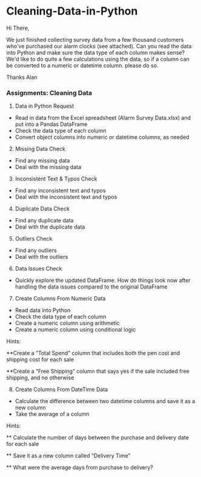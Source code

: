 # Cleaning-Data-in-Python

Hi There,

We just finished collecting survey data from a few thousand customers who've purchased our alarm clocks (see attached).
Can you read the data into Python and make sure the data type of each column makes sense? We'd like to do quite a few calculations using the data, so if a column can be converted to a numeric or datetime column. please do so. 

Thanks Alan

### Assignments: Cleaning Data
1. Data in Python Request
- Read in data from the Excel spreadsheet (Alarm Survey Data.xlsx) and put into a Pandas DataFrame
- Check the data type of each column
- Convert object columns into numeric or datetime columns, as needed

2. Missing Data Check
- Find any missing data
- Deal with the missing data

3. Inconsistent Text & Typos Check
   
- Find any inconsistent text and typos
- Deal with the inconsistent text and typos

4. Duplicate Data Check

- Find any duplicate data
- Deal with the duplicate data

5. Outliers Check

- Find any outliers
- Deal with the outliers

6. Data Issues Check
   
- Quickly explore the updated DataFrame. How do things look now after handling the data issues compared to the original DataFrame

7. Create Columns From Numeric Data
- Read data into Python
- Check the data type of each column
- Create a numeric column using arithmetic
- Create a numeric column using conditional logic

Hints:

**Create a “Total Spend” column that includes both the pen cost and shipping cost for each sale

**Create a “Free Shipping” column that says yes if the sale included free shipping, and no otherwise

8. Create Columns From DateTime Data
- Calculate the difference between two datetime columns and save it as a new column
- Take the average of a column

Hints:

** Calculate the number of days between the purchase and delivery date for each sale

** Save it as a new column called “Delivery Time”

** What were the average days from purchase to delivery?
